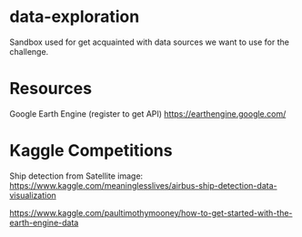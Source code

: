 # data-exploration
Sandbox used for get acquainted with data sources we want to use for the challenge.

# Resources

Google Earth Engine (register to get API)
https://earthengine.google.com/

# Kaggle Competitions
Ship detection from Satellite image:
https://www.kaggle.com/meaninglesslives/airbus-ship-detection-data-visualization

https://www.kaggle.com/paultimothymooney/how-to-get-started-with-the-earth-engine-data
